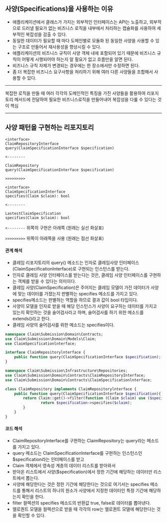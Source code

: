 ## 사양(Specifications)을 사용하는 이유
- 애플리케이션에서 클래스가 가지는 외부적인 인터페이스는 API는 노출하고, 외부적으로 드러낼 필요가 없는 비즈니스 로직을 내부에서 처리하는 캡슐화를 사용하여 세부적인 복잡성을 감출 수 있다.
- 동일한 데이터가 필요할 때 마다 도메인별로 모듈화 된 동일한 사양을 사용할 수 있는 구조로 만들어서 재사용성을 향상시킬 수 있다.
- 애플리케이션의 비즈니스 규칙이 사양 객체 내에 포함되어 있기 때문에 비즈니스 규칙이 어떻게 시행되어야 하는지 알 필요가 없고 흐름만을 알면 된다.
- 비즈니스 규칙 자체가 변경되는 경우에는 한 장소에서만 수정하면 된다.
- 좀 더 복잡한 비즈니스 요구사항을 처리하기 위해 여러 다른 사양들을 조합해서 사용할 수 있다.

---

복잡한 로직을 만들 때 여러 각각의 도메인적인 특징을 가진 사양들을 활용하여 리포지토리 메서드에 전달하여 필요한 비즈니스로직을 만들어내어 복잡성을 다룰 수 있다는 것이 핵심

---


## 사양 패턴을 구현하는 리포지토리
```
<interface>
ClaimRepositoryInterface
query(ClaimSpecificationInterface $specification)

<--------

ClaimRepository
query(ClaimSpecificationInterface $specification)

>>>>>>>>>

<interface>
ClaimSpecificationInterface
specifies(Claim $claim): bool

<--------

LastestClaimSpecification
specifies(Claim $claim): bool
```

`<--------` 위쪽의 구현은 아래쪽 (원래는 실선 화살표)

`>>>>>>>>>` 위쪽이 아래쪽을 사용 (원래는 점선 화살표)

#### 관계 해석
- 클레임 리포지토리의 query() 메소드는 인자로 클레임사양 인터페이스(ClaimSpecificationInterface)로 구현되는 인스턴스를 받는다.
- 인자로 클레임 사양 인터페이스를 받는다는 것은, 클레임 사양 인터페이스를 구현하는 객체를 받을 수 있다는 의미이다.
- 클레임 사양(ClaimSpecification)은 주어지는 클레임 모델이 가진 데이터가 사양에 맞는 데이터를 가졌는지 판별하는 specifies 메소드를 가지고 있다.
- specifies메소드는 판별하는 역할을 하므로 결과 값이 bool 타입이다.
- 사양이 모델을 인자로 받을 때 해당 인스턴스가 사양이 요구하는 데이터를 가지고 있는지 확인하는 것을 술어검사라고 하며, 술어검사를 하기 위한 메소드를 extends()라고 한다.
- 클레임 사양의 술어검사를 위한 메소드는 specifies이다.

```php
namespace Claim\Submission\Domain\Contracts;
use Claim\Submission\Domain\Models\Claim;
use ClaimSpecificationlnterface;

interface ClaimRepositorylnterface {
    public function query(ClaimSpecificationInterface $specification);
}
```

```php
namespace Claim\Submission\Infrastructure\Repositories;
use Claim\Submission\Domain\Contracts\ClaimRepositoryInterface;
use Claim\Submission\Domain\Contracts\ClaimSpecificationlnterface;

class ClaimRepository implements ClaimRepositorylnterface {
    public function query(ClaimSpecificationInterface $specification){
        return Claim::get()->filter(function (Claim $claim) use ($specification) {
                return $specification->specifies($claim);
        }
    }
}
```

#### 코드 해석
- ClaimRepositorylnterface를 구현하는 ClaimRepository는 query라는 메소드를 가지고 있다.
- query 메소드는 ClaimSpecificationInterface를 구현하는 인스턴스인 $specification라는 인터페이스를 받고
- Claim 객체에서 영속성 계층의 데이터 리스트를 받아와서
- 받아온 리스트에서 사양($specification)에서 정한 기간에 해당하는 데이터만 리스트에서 뽑는다.
- 사양에 해당한다는 것은 정한 기간에 해당한다는 것으로 여기서는 specifies 메소드를 통해서 리스트의 하나의 원소가 사양에서 지정한 데이터인 특정 기간에 해당하는지 확인을 한다.
- filter 컬렉션의 specifies 메소드의 반환값 true, false로 데이터를 뽑아낸다.
- 엘로퀀트 모델을 컬렉션으로 받을 때 각각의 row는 엘로퀀트 모델에 해당한다는 것을 확인할 수 있다.


